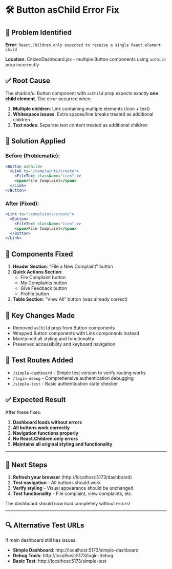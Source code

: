 # 🛠️ Button asChild Error Fix

## 🐛 **Problem Identified**
**Error**: `React.Children.only expected to receive a single React element child`

**Location**: CitizenDashboard.jsx - multiple Button components using `asChild` prop incorrectly

## ✅ **Root Cause**
The shadcn/ui Button component with `asChild` prop expects exactly **one child element**. The error occurred when:

1. **Multiple children**: Link containing multiple elements (icon + text)
2. **Whitespace issues**: Extra spaces/line breaks treated as additional children
3. **Text nodes**: Separate text content treated as additional children

## 🔧 **Solution Applied**

### **Before (Problematic)**:
```jsx
<Button asChild>
  <Link to="/complaints/create">
    <FileText className="icon" />
    <span>File Complaint</span>
  </Link>
</Button>
```

### **After (Fixed)**:
```jsx
<Link to="/complaints/create">
  <Button>
    <FileText className="icon" />
    <span>File Complaint</span>
  </Button>
</Link>
```

## 📍 **Components Fixed**

1. **Header Section**: "File a New Complaint" button
2. **Quick Actions Section**: 
   - File Complaint button
   - My Complaints button  
   - Give Feedback button
   - Profile button
3. **Table Section**: "View All" button (was already correct)

## 🎯 **Key Changes Made**

- Removed `asChild` prop from Button components
- Wrapped Button components with Link components instead
- Maintained all styling and functionality
- Preserved accessibility and keyboard navigation

## 🧪 **Test Routes Added**

- `/simple-dashboard` - Simple test version to verify routing works
- `/login-debug` - Comprehensive authentication debugging
- `/simple-test` - Basic authentication state checker

## ✅ **Expected Result**

After these fixes:
1. **Dashboard loads without errors**
2. **All buttons work correctly** 
3. **Navigation functions properly**
4. **No React.Children.only errors**
5. **Maintains all original styling and functionality**

---

## 🚀 **Next Steps**

1. **Refresh your browser** (http://localhost:5173/dashboard)
2. **Test navigation** - All buttons should work
3. **Verify styling** - Visual appearance should be unchanged
4. **Test functionality** - File complaint, view complaints, etc.

The dashboard should now load completely without errors!

---

## 🔍 **Alternative Test URLs**

If main dashboard still has issues:
- **Simple Dashboard**: http://localhost:5173/simple-dashboard
- **Debug Tools**: http://localhost:5173/login-debug
- **Basic Test**: http://localhost:5173/simple-test